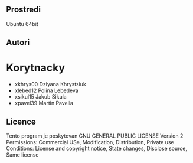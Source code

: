 Prostredi
---------

Ubuntu 64bit

Autori
------

Korytnacky
=======
- xkhrys00 Dziyana Khrystsiuk
- xlebed12 Polina Lebedeva 
- xsikul15 Jakub Sikula 
- xpavel39 Martin Pavella

Licence
-------
Tento program je poskytovan
GNU GENERAL PUBLIC LICENSE Version 2
Permissions: Commercial USe, Modification, Distribution, Private use
Conditions:  License and copyright notice, State changes, Disclose source, Same license

